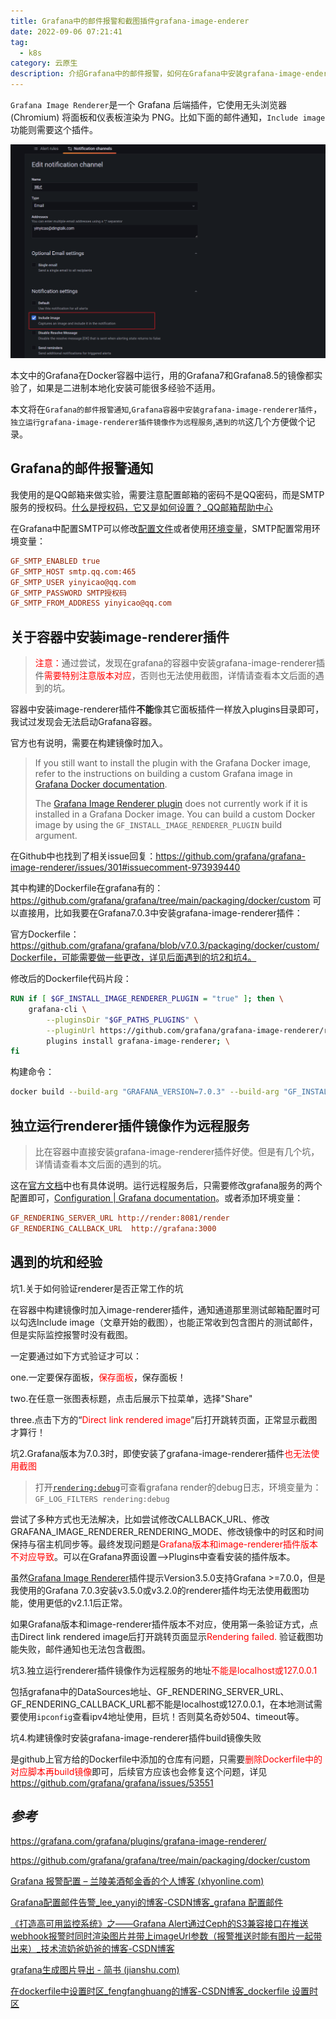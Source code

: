 ```yaml
---
title: Grafana中的邮件报警和截图插件grafana-image-enderer
date: 2022-09-06 07:21:41
tag:
  - k8s
category: 云原生
description: 介绍Grafana中的邮件报警，如何在Grafana中安装grafana-image-enderer插件，以及截图功能的使用
---
```


`Grafana Image Renderer`是一个 Grafana 后端插件，它使用无头浏览器 (Chromium) 将面板和仪表板渲染为 PNG。比如下面的邮件通知，`Include image`功能则需要这个插件。

<img src="./grafana-image-enderer-in-grafana/alert-include-image.png" alt="alert-include-image" style="zoom:50%;" />

本文中的Grafana在Docker容器中运行，用的Grafana7和Grafana8.5的镜像都实验了，如果是二进制本地化安装可能很多经验不适用。

本文将在`Grafana的邮件报警通知`,`Grafana容器中安装grafana-image-renderer插件`，`独立运行grafana-image-renderer插件镜像作为远程服务`,`遇到的坑`这几个方便做个记录。

## Grafana的邮件报警通知

我使用的是QQ邮箱来做实验，需要注意配置邮箱的密码不是QQ密码，而是SMTP服务的授权码。[什么是授权码，它又是如何设置？_QQ邮箱帮助中心](https://service.mail.qq.com/cgi-bin/help?subtype=1&&id=28&&no=1001256)

在Grafana中配置SMTP可以修改[配置文件](https://grafana.com/docs/grafana/v7.0/administration/configuration/#smtp)或者使用[环境变量](https://grafana.com/docs/grafana/v7.0/administration/configuration/#configure-with-environment-variables)，SMTP配置常用环境变量：

```ini
GF_SMTP_ENABLED true
GF_SMTP_HOST smtp.qq.com:465
GF_SMTP_USER yinyicao@qq.com
GF_SMTP_PASSWORD SMTP授权码
GF_SMTP_FROM_ADDRESS yinyicao@qq.com
```

## 关于容器中安装image-renderer插件

> <span style="color:red">注意：</span>通过尝试，发现在grafana的容器中安装grafana-image-renderer插件<span style="color:red">需要特别注意版本对应</span>，否则也无法使用截图，详情请查看本文后面的遇到的坑。

容器中安装image-renderer插件**不能**像其它面板插件一样放入plugins目录即可，我试过发现会无法启动Grafana容器。

官方也有说明，需要在构建镜像时加入。

> If you still want to install the plugin with the Grafana Docker image, refer to the instructions on building a custom Grafana image in [Grafana Docker documentation](https://grafana.com/docs/installation/docker/#custom-image-with-grafana-image-renderer-plugin-pre-installed).
>
> The [Grafana Image Renderer plugin](https://grafana.com/docs/grafana/v9.0/setup-grafana/image-rendering/#grafana-image-renderer-plugin) does not currently work if it is installed in a Grafana Docker image. You can build a custom Docker image by using the `GF_INSTALL_IMAGE_RENDERER_PLUGIN` build argument. 

在Github中也找到了相关issue回复：https://github.com/grafana/grafana-image-renderer/issues/301#issuecomment-973939440

其中构建的Dockerfile在grafana有的：https://github.com/grafana/grafana/tree/main/packaging/docker/custom 可以直接用，比如我要在Grafana7.0.3中安装grafana-image-renderer插件：

官方Dockerfile：https://github.com/grafana/grafana/blob/v7.0.3/packaging/docker/custom/Dockerfile，可能需要做一些更改，详见后面遇到的坑2和坑4。

修改后的Dockerfile代码片段：

```dockerfile
RUN if [ $GF_INSTALL_IMAGE_RENDERER_PLUGIN = "true" ]; then \
    grafana-cli \
        --pluginsDir "$GF_PATHS_PLUGINS" \
        --pluginUrl https://github.com/grafana/grafana-image-renderer/releases/download/v2.1.1/plugin-linux-x64-glibc-no-chromium.zip \
        plugins install grafana-image-renderer; \
fi
```

构建命令：

```sh
docker build --build-arg "GRAFANA_VERSION=7.0.3" --build-arg "GF_INSTALL_IMAGE_RENDERER_PLUGIN=true" -t grafana-custom -f Dockerfile .
```

## 独立运行renderer插件镜像作为远程服务

> 比在容器中直接安装grafana-image-renderer插件好使。但是有几个坑，详情请查看本文后面的遇到的坑。

这在[官方文档](https://grafana.com/grafana/plugins/grafana-image-renderer/)中也有具体说明。运行远程服务后，只需要修改grafana服务的两个配置即可，[Configuration | Grafana documentation](https://grafana.com/docs/grafana/v7.0/administration/configuration/#rendering)。或者添加环境变量：

```ini
GF_RENDERING_SERVER_URL http://render:8081/render
GF_RENDERING_CALLBACK_URL  http://grafana:3000
```

## 遇到的坑和经验

坑1.关于如何验证renderer是否正常工作的坑

在容器中构建镜像时加入image-renderer插件，通知通道那里测试邮箱配置时可以勾选Include image（文章开始的截图），也能正常收到包含图片的测试邮件，但是实际监控报警时没有截图。

一定要通过如下方式验证才可以：

one.一定要保存面板，<span style="color:red">保存面板</span>，保存面板！

two.在任意一张图表标题，点击后展示下拉菜单，选择"Share"

three.点击下方的“<span style="color:red">Direct link rendered image</span>”后打开跳转页面，正常显示截图才算行！

坑2.Grafana版本为7.0.3时，即使安装了grafana-image-renderer插件<span style="color:red">也无法使用截图</span>

> 打开[`rendering:debug`](https://grafana.com/docs/grafana/v7.0/administration/configuration/#rendering_verbose_logging)可查看grafana render的debug日志，环境变量为：`GF_LOG_FILTERS rendering:debug`

尝试了多种方式也无法解决，比如尝试修改CALLBACK_URL、修改GRAFANA_IMAGE_RENDERER_RENDERING_MODE、修改镜像中的时区和时间保持与宿主机同步等。最终发现问题是<span style="color:red">Grafana版本和image-renderer插件版本不对应导致</span>。可以在Grafana界面设置-->Plugins中查看安装的插件版本。

虽然[Grafana Image Renderer](https://grafana.com/grafana/plugins/grafana-image-renderer/)插件提示Version3.5.0支持Grafana >=7.0.0，但是我使用的Grafana 7.0.3安装v3.5.0或v3.2.0的renderer插件均无法使用截图功能，使用更低的v2.1.1后正常。

如果Grafana版本和image-renderer插件版本不对应，使用第一条验证方式，点击Direct link rendered image后打开跳转页面显示<span style="color:red">Rendering failed.</span> 验证截图功能失败，邮件通知也无法包含截图。

坑3.独立运行renderer插件镜像作为远程服务的地址<span style="color:red">不能是localhost或127.0.0.1</span>

包括grafana中的DataSources地址、GF_RENDERING_SERVER_URL、GF_RENDERING_CALLBACK_URL都不能是localhost或127.0.0.1，在本地测试需要使用`ipconfig`查看ipv4地址使用，巨坑！否则莫名奇妙504、timeout等。

坑4.构建镜像时安装grafana-image-renderer插件build镜像失败

是github上官方给的Dockerfile中添加的仓库有问题，只需要<span style="color:red">删除Dockerfile中的对应脚本再build镜像</span>即可，后续官方应该也会修复这个问题，详见<https://github.com/grafana/grafana/issues/53551>

## *参考*

<https://grafana.com/grafana/plugins/grafana-image-renderer/>

<https://github.com/grafana/grafana/tree/main/packaging/docker/custom>

[Grafana 报警配置 – 兰陵美酒郁金香的个人博客 (xhyonline.com)](https://www.xhyonline.com/?p=1534)

[Grafana配置邮件告警_lee_yanyi的博客-CSDN博客_grafana 配置邮件](https://blog.csdn.net/lee_yanyi/article/details/120363993)

[《打造高可用监控系统》之——Grafana Alert通过Ceph的S3兼容接口在推送webhook报警时同时渲染图片并带上imageUrl参数（报警推送时能有图片一起带出来）_技术流奶爸奶爸的博客-CSDN博客](https://blog.csdn.net/weixin_42182797/article/details/104653812)

[grafana生成图片导出 - 简书 (jianshu.com)](https://www.jianshu.com/p/66f022e8645d)

[在dockerfile中设置时区_fengfanghuang的博客-CSDN博客_dockerfile 设置时区](https://blog.csdn.net/qq_26572567/article/details/125166288)
